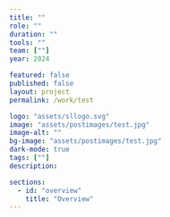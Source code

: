 ```yaml
---
title: ""
role: ""
duration: ""
tools: ""
team: [""]
year: 2024

featured: false
published: false
layout: project
permalink: /work/test

logo: "assets/sllogo.svg"
image: "assets/postimages/test.jpg"
image-alt: ""
bg-image: "assets/postimages/test.jpg"
dark-mode: true
tags: [""]
description: 

sections:
  - id: "overview"
    title: "Overview"
---
```

<div class="project-content">
    <div class="section">
        <div class="section-header" id="overview">
            <h1></h1>
            <h2></h2>
        </div>
        <div class="section-content">
            <p></p>
            <div class="callout">
                <div class="emoji"></div>
                <div class="content">
                    <h2 class="header"></h2>
                    <p class="para"></p>
                </div>
            </div>
        </div>
    </div>
</div>
    